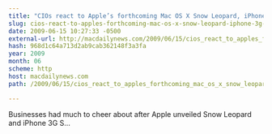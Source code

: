 ```yaml
---
title: "CIOs react to Apple’s forthcoming Mac OS X Snow Leopard, iPhone 3G S, and  iPhone OS 3.0"
slug: cios-react-to-apples-forthcoming-mac-os-x-snow-leopard-iphone-3g-s-and
date: 2009-06-15 10:27:33 -0500
external-url: http://macdailynews.com/2009/06/15/cios_react_to_apples_forthcoming_mac_os_x_snow_leopard_iphone_3g_s/
hash: 968d1c64a713d2ab9cab362148f3a3fa
year: 2009
month: 06
scheme: http
host: macdailynews.com
path: /2009/06/15/cios_react_to_apples_forthcoming_mac_os_x_snow_leopard_iphone_3g_s/

---
```


Businesses had much to cheer about after Apple unveiled Snow Leopard and iPhone 3G S... 


